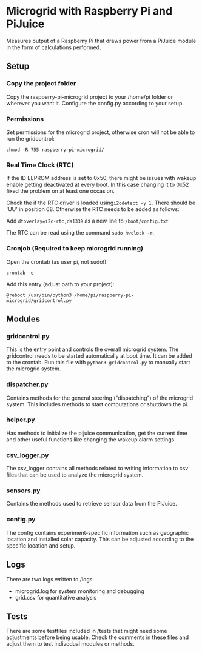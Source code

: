 # Microgrid with Raspberry Pi and PiJuice

Measures output of a Raspberry Pi that draws power from a PiJuice module in the form of calculations performed.


## Setup

### Copy the project folder
Copy the raspberry-pi-microgrid project to your /home/pi folder or wherever you want it. Configure
the config.py according to your setup. 

### Permissions
Set permissions for the microgrid project, otherwise cron will not
be able to run the gridcontrol:

`chmod -R 755 raspberry-pi-microgrid/`

### Real Time Clock (RTC)

If the ID EEPROM address is set to 0x50, there might be issues with wakeup enable getting deactivated at every boot. In this case changing it to 0x52 fixed the problem on at least one occasion.

Check the if the RTC driver is loaded
using`i2cdetect -y 1`. There should be 'UU' in position 68. Otherwise the RTC needs
to be added as follows:

Add `dtoverlay=i2c-rtc,ds1339` as a new line to `/boot/config.txt`

The RTC can be read using the command `sudo hwclock -r`. 

### Cronjob (Required to keep microgrid running) 

Open the crontab (as user pi, not sudo!):

`crontab -e`

Add this entry (adjust path to your project):

`@reboot /usr/bin/python3 /home/pi/raspberry-pi-microgrid/gridcontrol.py`



## Modules

### gridcontrol.py

This is the entry point and controls the overall microgrid system. The
gridcontrol needs to be started automatically at boot time. It can
be added to the crontab. Run this file with `python3 gridcontrol.py`
to manually start the microgrid system. 

### dispatcher.py

Contains methods for the general steering ("dispatching") of the microgrid system. This includes methods to start
computations or shutdown the pi.

### helper.py

Has methods to initialize the pijuice communication, get the current time and other useful functions
like changing the wakeup alarm settings.

### csv_logger.py

The csv_logger contains all methods related to writing information to csv files that can be used to analyze the
microgrid system.

### sensors.py

Contains the methods used to retrieve sensor data from the PiJuice.

### config.py

The config contains experiment-specific information such as geographic location and installed solar capacity. This can
be adjusted according to the specific location and setup.

## Logs
There are two logs written to /logs:
- microgrid.log for system monitoring and debugging
- grid.csv for quantitative analysis

## Tests
There are some testfiles included in /tests that might need
some adjustments before being usable. Check the comments in these
files and adjust them to test indivodual modules or
methods. 
